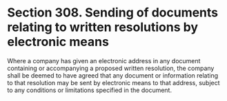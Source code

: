 # Section 308. Sending of documents relating to written resolutions by electronic means

Where a company has given an electronic address in any document containing or accompanying a proposed written resolution, the company shall be deemed to have agreed that any document or information relating to that resolution may be sent by electronic means to that address, subject to any conditions or limitations specified in the document.

